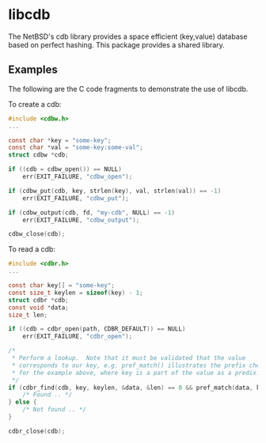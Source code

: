 # libcdb #

The NetBSD's cdb library provides a space efficient (key,value) database
based on perfect hashing.  This package provides a shared library.

## Examples ##

The following are the C code fragments to demonstrate the use of libcdb.

To create a cdb:

```c
#include <cdbw.h>
...

const char *key = "some-key";
const char *val = "some-key:some-val";
struct cdbw *cdb;

if ((cdb = cdbw_open()) == NULL)
	err(EXIT_FAILURE, "cdbw_open");

if (cdbw_put(cdb, key, strlen(key), val, strlen(val)) == -1)
	err(EXIT_FAILURE, "cdbw_put");

if (cdbw_output(cdb, fd, "my-cdb", NULL) == -1)
	err(EXIT_FAILURE, "cdbw_output");

cdbw_close(cdb);
```

To read a cdb:

```c
#include <cdbr.h>
...

const char key[] = "some-key";
const size_t keylen = sizeof(key) - 1;
struct cdbr *cdb;
const void *data;
size_t len;

if ((cdb = cdbr_open(path, CDBR_DEFAULT)) == NULL)
	err(EXIT_FAILURE, "cdbr_open");

/*
 * Perform a lookup.  Note that it must be validated that the value
 * corresponds to our key, e.g. pref_match() illustrates the prefix check
 * for the example above, where key is a part of the value as a predix.
 */
if (cdbr_find(cdb, key, keylen, &data, &len) == 0 && pref_match(data, key)) {
	/* Found .. */
} else {
	/* Not found .. */
}

cdbr_close(cdb);
```
